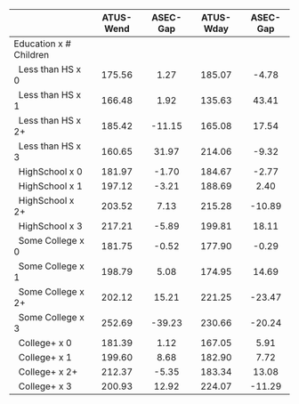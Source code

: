 
|                      |    ATUS-Wend |     ASEC-Gap |    ATUS-Wday |     ASEC-Gap |
| -------------------- | :----------: | :----------: | :----------: | :----------: |
| Education x # Children |              |              |              |              |
| &nbsp;&nbsp;Less than HS x 0 |       175.56 |         1.27 |       185.07 |        -4.78 |
| &nbsp;&nbsp;Less than HS x 1 |       166.48 |         1.92 |       135.63 |        43.41 |
| &nbsp;&nbsp;Less than HS x 2+ |       185.42 |       -11.15 |       165.08 |        17.54 |
| &nbsp;&nbsp;Less than HS x 3 |       160.65 |        31.97 |       214.06 |        -9.32 |
| &nbsp;&nbsp;HighSchool x 0 |       181.97 |        -1.70 |       184.67 |        -2.77 |
| &nbsp;&nbsp;HighSchool x 1 |       197.12 |        -3.21 |       188.69 |         2.40 |
| &nbsp;&nbsp;HighSchool x 2+ |       203.52 |         7.13 |       215.28 |       -10.89 |
| &nbsp;&nbsp;HighSchool x 3 |       217.21 |        -5.89 |       199.81 |        18.11 |
| &nbsp;&nbsp;Some College x 0 |       181.75 |        -0.52 |       177.90 |        -0.29 |
| &nbsp;&nbsp;Some College x 1 |       198.79 |         5.08 |       174.95 |        14.69 |
| &nbsp;&nbsp;Some College x 2+ |       202.12 |        15.21 |       221.25 |       -23.47 |
| &nbsp;&nbsp;Some College x 3 |       252.69 |       -39.23 |       230.66 |       -20.24 |
| &nbsp;&nbsp;College+ x 0 |       181.39 |         1.12 |       167.05 |         5.91 |
| &nbsp;&nbsp;College+ x 1 |       199.60 |         8.68 |       182.90 |         7.72 |
| &nbsp;&nbsp;College+ x 2+ |       212.37 |        -5.35 |       183.34 |        13.08 |
| &nbsp;&nbsp;College+ x 3 |       200.93 |        12.92 |       224.07 |       -11.29 |


